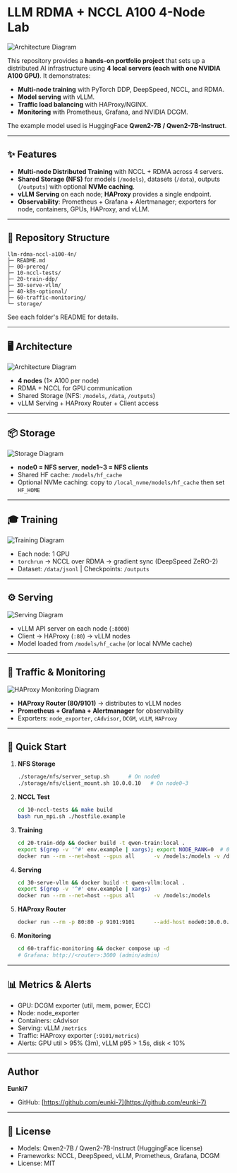 # LLM RDMA + NCCL A100 4-Node Lab

![Architecture Diagram](./images/1.png)

This repository provides a **hands-on portfolio project** that sets up a distributed AI infrastructure using **4 local servers (each with one NVIDIA A100 GPU)**. It demonstrates:
- **Multi-node training** with PyTorch DDP, DeepSpeed, NCCL, and RDMA.
- **Model serving** with vLLM.
- **Traffic load balancing** with HAProxy/NGINX.
- **Monitoring** with Prometheus, Grafana, and NVIDIA DCGM.

The example model used is HuggingFace **Qwen2-7B / Qwen2-7B-Instruct**.

---

## ✨ Features
- **Multi-node Distributed Training** with NCCL + RDMA across 4 servers.
- **Shared Storage (NFS)** for models (`/models`), datasets (`/data`), outputs (`/outputs`) with optional **NVMe caching**.
- **vLLM Serving** on each node; **HAProxy** provides a single endpoint.
- **Observability**: Prometheus + Grafana + Alertmanager; exporters for node, containers, GPUs, HAProxy, and vLLM.

---

## 📂 Repository Structure
```text
llm-rdma-nccl-a100-4n/
├─ README.md
├─ 00-prereq/
├─ 10-nccl-tests/
├─ 20-train-ddp/
├─ 30-serve-vllm/
├─ 40-k8s-optional/
├─ 60-traffic-monitoring/
└─ storage/
```
See each folder's README for details.

---

## 🖥️ Architecture
![Architecture Diagram](./images/1.png)

- **4 nodes** (1× A100 per node)
- RDMA + NCCL for GPU communication
- Shared Storage (NFS: `/models`, `/data`, `/outputs`)
- vLLM Serving + HAProxy Router + Client access

---

## 📦 Storage
![Storage Diagram](./images/2.png)

- **node0 = NFS server**, **node1~3 = NFS clients**
- Shared HF cache: `/models/hf_cache`
- Optional NVMe caching: copy to `/local_nvme/models/hf_cache` then set `HF_HOME`

---

## 🎓 Training
![Training Diagram](./images/3.png)

- Each node: 1 GPU
- `torchrun` → NCCL over RDMA → gradient sync (DeepSpeed ZeRO-2)
- Dataset: `/data/jsonl` | Checkpoints: `/outputs`

---

## ⚙️ Serving
![Serving Diagram](./images/4.png)

- vLLM API server on each node (`:8000`)
- Client → HAProxy (`:80`) → vLLM nodes
- Model loaded from `/models/hf_cache` (or local NVMe cache)

---

## 📡 Traffic & Monitoring
![HAProxy Monitoring Diagram](./images/5.png)

- **HAProxy Router (80/9101)** → distributes to vLLM nodes
- **Prometheus + Grafana + Alertmanager** for observability
- Exporters: `node_exporter`, `cAdvisor`, `DCGM`, `vLLM`, `HAProxy`

---

## 🚀 Quick Start
1. **NFS Storage**
   ```bash
   ./storage/nfs/server_setup.sh      # On node0
   ./storage/nfs/client_mount.sh 10.0.0.10   # On node0~3
   ```

2. **NCCL Test**
   ```bash
   cd 10-nccl-tests && make build
   bash run_mpi.sh ./hostfile.example
   ```

3. **Training**
   ```bash
   cd 20-train-ddp && docker build -t qwen-train:local .
   export $(grep -v '^#' env.example | xargs); export NODE_RANK=0  # 0/1/2/3 per node
   docker run --rm --net=host --gpus all      -v /models:/models -v /data:/data -v /outputs:/outputs      -e HF_HOME=/models/hf_cache -e TRANSFORMERS_CACHE=/models/hf_cache      -e MODEL_NAME -e DATA_PATH -e OUT_DIR      -e NCCL_SOCKET_IFNAME -e NCCL_IB_HCA -e NCCL_DEBUG      -e MASTER_ADDR -e MASTER_PORT -e NNODES -e NPROC_PER_NODE -e NODE_RANK      qwen-train:local bash -lc "./launch_ds.sh"
   ```

4. **Serving**
   ```bash
   cd 30-serve-vllm && docker build -t qwen-vllm:local .
   export $(grep -v '^#' env.example | xargs)
   docker run --rm --net=host --gpus all      -v /models:/models      -e HF_HOME=/models/hf_cache -e TRANSFORMERS_CACHE=/models/hf_cache      -e MODEL_NAME -e TP_SIZE -e HOST -e PORT -e MAX_MODEL_LEN      qwen-vllm:local bash -lc "./start_vllm.sh"
   ```

5. **HAProxy Router**
   ```bash
   docker run --rm -p 80:80 -p 9101:9101      --add-host node0:10.0.0.10 --add-host node1:10.0.0.11      --add-host node2:10.0.0.12 --add-host node3:10.0.0.13      -v $PWD/60-traffic-monitoring/haproxy/haproxy.cfg:/usr/local/etc/haproxy/haproxy.cfg:ro      haproxy:2.9
   ```

6. **Monitoring**
   ```bash
   cd 60-traffic-monitoring && docker compose up -d
   # Grafana: http://<router>:3000 (admin/admin)
   ```

---

## 📊 Metrics & Alerts
- GPU: DCGM exporter (util, mem, power, ECC)
- Node: node_exporter
- Containers: cAdvisor
- Serving: vLLM `/metrics`
- Traffic: HAProxy exporter (`:9101/metrics`)
- Alerts: GPU util > 95% (3m), vLLM p95 > 1.5s, disk < 10%

---

## Author
**Eunki7**  
- GitHub: [https://github.com/eunki-7](https://github.com/eunki-7)

---

## 📜 License
- Models: Qwen2-7B / Qwen2-7B-Instruct (HuggingFace license)
- Frameworks: NCCL, DeepSpeed, vLLM, Prometheus, Grafana, DCGM
- License: MIT
